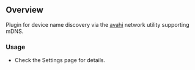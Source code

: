 ## Overview

Plugin for device name discovery via the [avahi](https://wiki.alpinelinux.org/wiki/MDNS) network utility supporting mDNS.

### Usage

- Check the Settings page for details.
